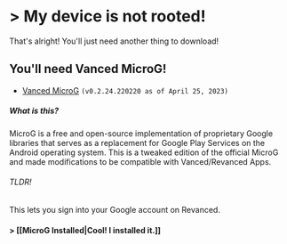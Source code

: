 # > My device is not rooted!

That's alright! You'll just need another thing to download!

## You'll need Vanced MicroG!
- [Vanced MicroG](https://www.apkmirror.com/wp-content/themes/APKMirror/download.php?id=3254741&key=d0b5925ed131d874ddbb6eaf2e42a0b6b99c3de8 "https://www.apkmirror.com/wp-content/themes/APKMirror/download.php?id=3254741&key=d0b5925ed131d874ddbb6eaf2e42a0b6b99c3de8") `(v0.2.24.220220 as of April 25, 2023)`

##### What is this?
MicroG is a free and open-source implementation of proprietary Google libraries that serves as a replacement for Google Play Services on the Android operating system. This is a tweaked edition of the official MicroG and made modifications to be compatible with Vanced/Revanced Apps.
###### TLDR!
This lets you sign into your Google account on Revanced.


#### **>** [[MicroG Installed|Cool! I installed it.]]
